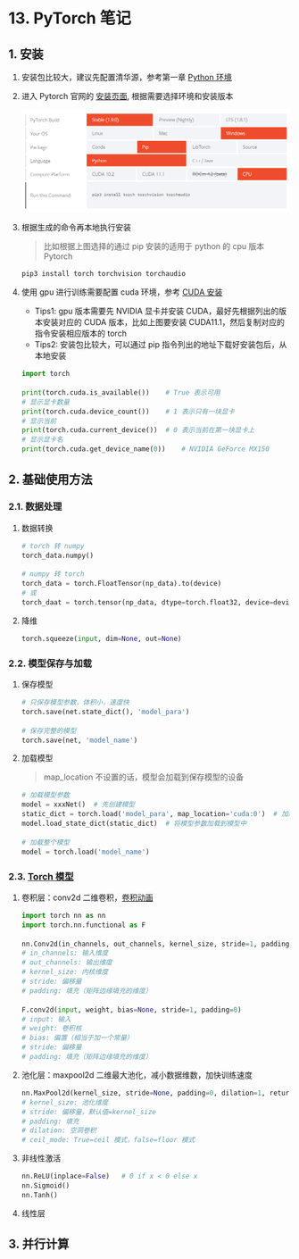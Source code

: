 # 13. PyTorch 笔记

## 1. 安装

1. 安装包比较大，建议先配置清华源，参考第一章 [Python 环境](Python-01-环境。md)
2. 进入 Pytorch 官网的 [安装页面](https://pytorch.org/get-started/locally/), 根据需要选择环境和安装版本

    ![图 1](../images/2021-06-26_92.png)  

3. 根据生成的命令再本地执行安装

   > 比如根据上图选择的通过 pip 安装的适用于 python 的 cpu 版本 Pytorch

    ```bash
    pip3 install torch torchvision torchaudio
    ```

4. 使用 gpu 进行训练需要配置 cuda 环境，参考 [CUDA 安装](Python-01-环境_Env.md##-5.-CUDA-安装)

    - Tips1: gpu 版本需要先 NVIDIA 显卡并安装 CUDA，最好先根据列出的版本安装对应的 CUDA 版本，比如上图要安装 CUDA11.1，然后复制对应的指令安装相应版本的 torch
    - Tips2: 安装包比较大，可以通过 pip 指令列出的地址下载好安装包后，从本地安装

    ```python
    import torch

    print(torch.cuda.is_available())    # True 表示可用
    # 显示显卡数量
    print(torch.cuda.device_count())    # 1 表示只有一块显卡
    # 显示当前
    print(torch.cuda.current_device())  # 0 表示当前在第一块显卡上
    # 显示显卡名
    print(torch.cuda.get_device_name(0))    # NVIDIA GeForce MX150
    ```

## 2. 基础使用方法

### 2.1. 数据处理

1. 数据转换

    ```python
    # torch 转 numpy
    torch_data.numpy()

    # numpy 转 torch
    torch_data = torch.FloatTensor(np_data).to(device)
    # 或
    torch_daat = torch.tensor(np_data, dtype=torch.float32, device=device)
    ```

2. 降维

    ```python
    torch.squeeze(input, dim=None, out=None)
    ```

### 2.2. 模型保存与加载

1. 保存模型

    ```python
    # 只保存模型参数，体积小，速度快
    torch.save(net.state_dict(), 'model_para')

    # 保存完整的模型
    torch.save(net, 'model_name')
    ```

2. 加载模型

    > map_location 不设置的话，模型会加载到保存模型的设备

    ```python
    # 加载模型参数
    model = xxxNet()  # 先创建模型
    static_dict = torch.load('model_para', map_location='cuda:0')  # 加载模型参数文件
    model.load_state_dict(static_dict)  # 将模型参数加载到模型中

    # 加载整个模型
    model = torch.load('model_name')
    ```

### 2.3. [Torch 模型](https://pytorch.org/docs/stable/nn.html)

1. 卷积层：conv2d 二维卷积，[卷积动画](https://github.com/vdumoulin/conv_arithmetic/blob/master/README.md)

    ```python
    import torch nn as nn
    import torch.nn.functional as F

    nn.Conv2d(in_channels, out_channels, kernel_size, stride=1, padding=0, dilation=1, groups=1, bias=True, padding_mode='zeros', device=None, dtype=None)
    # in_channels: 输入维度
    # out_channels: 输出维度
    # kernel_size: 内核维度
    # stride: 偏移量
    # padding: 填充（矩阵边缘填充的维度）

    F.conv2d(input, weight, bias=None, stride=1, padding=0)
    # input: 输入
    # weight: 卷积核
    # bias: 偏置（相当于加一个常量）
    # stride: 偏移量
    # padding: 填充（矩阵边缘填充的维度）

    ```

2. 池化层：maxpool2d 二维最大池化，减小数据维数，加快训练速度

    ```python
    nn.MaxPool2d(kernel_size, stride=None, padding=0, dilation=1, return_indices=False, ceil_mode=False)
    # kernel_size: 池化维度
    # stride: 偏移量，默认值=kernel_size
    # padding: 填充
    # dilation: 空洞卷积
    # ceil_mode: True=ceil 模式，false=floor 模式
    ```

3. 非线性激活

    ```python
    nn.ReLU(inplace=False)   # 0 if x < 0 else x
    nn.Sigmoid()
    nn.Tanh()
    ```

4. 线性层

## 3. 并行计算

